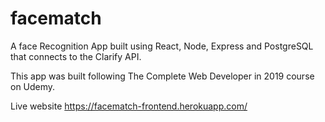 # facematch

A face Recognition App built using React, Node, Express and PostgreSQL that connects to the Clarify API.

This app was built following The Complete Web Developer in 2019 course on Udemy.

Live website
https://facematch-frontend.herokuapp.com/
